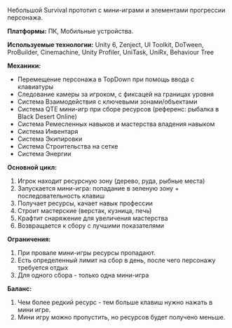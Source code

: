 Небольшой Survival прототип с мини-играми и элементами прогрессии персонажа.

**Платформы:**
ПК, Мобильные устройства.

**Используемые технологии:**
Unity 6, Zenject, UI Toolkit, DoTween, ProBuilder, Cinemachine, Unity Profiler, UniTask, UniRx, Behaviour Tree

**Механики:**
* Перемещение персонажа в TopDown при помощь ввода с клавиатуры
* Следование камеры за игроком, с фиксацей на границах уровня
* Система Взаимодействия с ключевыми зонами/объектами
* Система QTE мини-игр при сборе ресурсов (референс: рыбалка в Black Desert Online)
* Система Ремесленных навыков и мастерства владения навыком
* Система Инвентаря
* Система Экипировки
* Система Строительства на сетке
* Система Энергии

**Основной цикл:**
1. Игрок находит ресурсную зону (дерево, руда, рыбные места)
2. Запускается мини-игра: попадание в зеленую зону + последовательность клавиш
3. Получает ресурсы, качает навык профессии
4. Строит мастерские (верстак, кузница, печь)
5. Крафтит снаряжение для увеличения мастерства
6. Возвращается к сбору с лучшими показателями

**Ограничения:**
1. При провале мини-игры ресурсы пропадают.
2. Есть определенный лимит на сбор в день, после чего персонажу требуется отдых
3. Для одного сбора - только одна мини-игра

**Баланс:**
1. Чем более редкий ресурс - тем больше клавиш нужно нажать в мини игре.
2. Мини игру можно пропустить, но ресурсов будет получено меньше.
